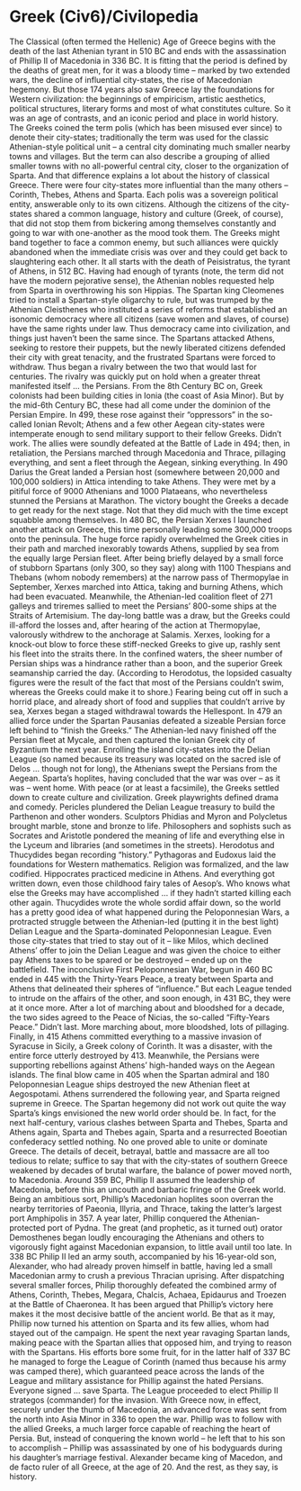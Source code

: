 # Greek (Civ6)/Civilopedia

The Classical (often termed the Hellenic) Age of Greece begins with the death of the last Athenian tyrant in 510 BC and ends with the assassination of Phillip II of Macedonia in 336 BC. It is fitting that the period is defined by the deaths of great men, for it was a bloody time – marked by two extended wars, the decline of influential city-states, the rise of Macedonian hegemony. But those 174 years also saw Greece lay the foundations for Western civilization: the beginnings of empiricism, artistic aesthetics, political structures, literary forms and most of what constitutes culture. So it was an age of contrasts, and an iconic period and place in world history.
The Greeks coined the term polis (which has been misused ever since) to denote their city-states; traditionally the term was used for the classic Athenian-style political unit – a central city dominating much smaller nearby towns and villages. But the term can also describe a grouping of allied smaller towns with no all-powerful central city, closer to the organization of Sparta. And that difference explains a lot about the history of classical Greece. There were four city-states more influential than the many others – Corinth, Thebes, Athens and Sparta. Each polis was a sovereign political entity, answerable only to its own citizens. Although the citizens of the city-states shared a common language, history and culture (Greek, of course), that did not stop them from bickering among themselves constantly and going to war with one-another as the mood took them. The Greeks might band together to face a common enemy, but such alliances were quickly abandoned when the immediate crisis was over and they could get back to slaughtering each other.
It all starts with the death of Peisistratus, the tyrant of Athens, in 512 BC. Having had enough of tyrants (note, the term did not have the modern pejorative sense), the Athenian nobles requested help from Sparta in overthrowing his son Hippias. The Spartan king Cleomenes tried to install a Spartan-style oligarchy to rule, but was trumped by the Athenian Cleisthenes who instituted a series of reforms that established an isonomic democracy where all citizens (save women and slaves, of course) have the same rights under law. Thus democracy came into civilization, and things just haven’t been the same since. The Spartans attacked Athens, seeking to restore their puppets, but the newly liberated citizens defended their city with great tenacity, and the frustrated Spartans were forced to withdraw. Thus began a rivalry between the two that would last for centuries.
The rivalry was quickly put on hold when a greater threat manifested itself … the Persians. From the 8th Century BC on, Greek colonists had been building cities in Ionia (the coast of Asia Minor). But by the mid-6th Century BC, these had all come under the dominion of the Persian Empire. In 499, these rose against their “oppressors” in the so-called Ionian Revolt; Athens and a few other Aegean city-states were intemperate enough to send military support to their fellow Greeks. Didn’t work. The allies were soundly defeated at the Battle of Lade in 494; then, in retaliation, the Persians marched through Macedonia and Thrace, pillaging everything, and sent a fleet through the Aegean, sinking everything. In 490 Darius the Great landed a Persian host (somewhere between 20,000 and 100,000 soldiers) in Attica intending to take Athens. They were met by a pitiful force of 9000 Athenians and 1000 Plataeans, who nevertheless stunned the Persians at Marathon. The victory bought the Greeks a decade to get ready for the next stage.
Not that they did much with the time except squabble among themselves. In 480 BC, the Persian Xerxes I launched another attack on Greece, this time personally leading some 300,000 troops onto the peninsula. The huge force rapidly overwhelmed the Greek cities in their path and marched inexorably towards Athens, supplied by sea from the equally large Persian fleet. After being briefly delayed by a small force of stubborn Spartans (only 300, so they say) along with 1100 Thespians and Thebans (whom nobody remembers) at the narrow pass of Thermopylae in September, Xerxes marched into Attica, taking and burning Athens, which had been evacuated.
Meanwhile, the Athenian-led coalition fleet of 271 galleys and triremes sallied to meet the Persians’ 800-some ships at the Straits of Artemisium. The day-long battle was a draw, but the Greeks could ill-afford the losses and, after hearing of the action at Thermopylae, valorously withdrew to the anchorage at Salamis. Xerxes, looking for a knock-out blow to force these stiff-necked Greeks to give up, rashly sent his fleet into the straits there. In the confined waters, the sheer number of Persian ships was a hindrance rather than a boon, and the superior Greek seamanship carried the day. (According to Herodotus, the lopsided casualty figures were the result of the fact that most of the Persians couldn’t swim, whereas the Greeks could make it to shore.)
Fearing being cut off in such a horrid place, and already short of food and supplies that couldn’t arrive by sea, Xerxes began a staged withdrawal towards the Hellespont. In 479 an allied force under the Spartan Pausanias defeated a sizeable Persian force left behind to “finish the Greeks.” The Athenian-led navy finished off the Persian fleet at Mycale, and then captured the Ionian Greek city of Byzantium the next year. Enrolling the island city-states into the Delian League (so named because its treasury was located on the sacred isle of Delos … though not for long), the Athenians swept the Persians from the Aegean. Sparta’s hoplites, having concluded that the war was over – as it was – went home.
With peace (or at least a facsimile), the Greeks settled down to create culture and civilization. Greek playwrights defined drama and comedy. Pericles plundered the Delian League treasury to build the Parthenon and other wonders. Sculptors Phidias and Myron and Polycletus brought marble, stone and bronze to life. Philosophers and sophists such as Socrates and Aristotle pondered the meaning of life and everything else in the Lyceum and libraries (and sometimes in the streets). Herodotus and Thucydides began recording “history.” Pythagoras and Eudoxus laid the foundations for Western mathematics. Religion was formalized, and the law codified. Hippocrates practiced medicine in Athens. And everything got written down, even those childhood fairy tales of Aesop’s. Who knows what else the Greeks may have accomplished … if they hadn’t started killing each other again.
Thucydides wrote the whole sordid affair down, so the world has a pretty good idea of what happened during the Peloponnesian Wars, a protracted struggle between the Athenian-led (putting it in the best light) Delian League and the Sparta-dominated Peloponnesian League. Even those city-states that tried to stay out of it – like Milos, which declined Athens’ offer to join the Delian League and was given the choice to either pay Athens taxes to be spared or be destroyed – ended up on the battlefield. The inconclusive First Peloponnesian War, begun in 460 BC ended in 445 with the Thirty-Years Peace, a treaty between Sparta and Athens that delineated their spheres of “influence.”
But each League tended to intrude on the affairs of the other, and soon enough, in 431 BC, they were at it once more. After a lot of marching about and bloodshed for a decade, the two sides agreed to the Peace of Nicias, the so-called “Fifty-Years Peace.” Didn’t last. More marching about, more bloodshed, lots of pillaging. Finally, in 415 Athens committed everything to a massive invasion of Syracuse in Sicily, a Greek colony of Corinth. It was a disaster, with the entire force utterly destroyed by 413. Meanwhile, the Persians were supporting rebellions against Athens’ high-handed ways on the Aegean islands. The final blow came in 405 when the Spartan admiral and 180 Peloponnesian League ships destroyed the new Athenian fleet at Aegospotami. Athens surrendered the following year, and Sparta reigned supreme in Greece.
The Spartan hegemony did not work out quite the way Sparta’s kings envisioned the new world order should be. In fact, for the next half-century, various clashes between Sparta and Thebes, Sparta and Athens again, Sparta and Thebes again, Sparta and a resurrected Boeotian confederacy settled nothing. No one proved able to unite or dominate Greece. The details of deceit, betrayal, battle and massacre are all too tedious to relate; suffice to say that with the city-states of southern Greece weakened by decades of brutal warfare, the balance of power moved north, to Macedonia.
Around 359 BC, Phillip II assumed the leadership of Macedonia, before this an uncouth and barbaric fringe of the Greek world. Being an ambitious sort, Phillip’s Macedonian hoplites soon overran the nearby territories of Paeonia, Illyria, and Thrace, taking the latter’s largest port Amphipolis in 357. A year later, Phillip conquered the Athenian-protected port of Pydna. The great (and prophetic, as it turned out) orator Demosthenes began loudly encouraging the Athenians and others to vigorously fight against Macedonian expansion, to little avail until too late. In 338 BC Philip II led an army south, accompanied by his 16-year-old son, Alexander, who had already proven himself in battle, having led a small Macedonian army to crush a previous Thracian uprising. After dispatching several smaller forces, Philip thoroughly defeated the combined army of Athens, Corinth, Thebes, Megara, Chalcis, Achaea, Epidaurus and Troezen at the Battle of Chaeronea. It has been argued that Phillip’s victory here makes it the most decisive battle of the ancient world.
Be that as it may, Phillip now turned his attention on Sparta and its few allies, whom had stayed out of the campaign. He spent the next year ravaging Spartan lands, making peace with the Spartan allies that opposed him, and trying to reason with the Spartans. His efforts bore some fruit, for in the latter half of 337 BC he managed to forge the League of Corinth (named thus because his army was camped there), which guaranteed peace across the lands of the League and military assistance for Phillip against the hated Persians. Everyone signed … save Sparta. The League proceeded to elect Phillip II strategos (commander) for the invasion.
With Greece now, in effect, securely under the thumb of Macedonia, an advanced force was sent from the north into Asia Minor in 336 to open the war. Phillip was to follow with the allied Greeks, a much larger force capable of reaching the heart of Persia. But, instead of conquering the known world – he left that to his son to accomplish – Phillip was assassinated by one of his bodyguards during his daughter’s marriage festival. Alexander became king of Macedon, and de facto ruler of all Greece, at the age of 20. And the rest, as they say, is history.